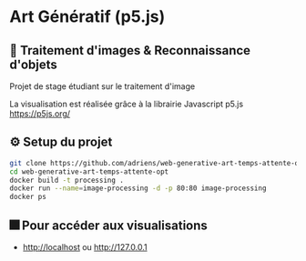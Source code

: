 # Art Génératif (p5.js)

## :speech_balloon: Traitement d'images & Reconnaissance d'objets

Projet de stage étudiant sur le traitement d'image

La visualisation est réalisée grâce à la librairie Javascript p5.js <br>
<https://p5js.org/>

## :gear: Setup du projet
```sh
git clone https://github.com/adriens/web-generative-art-temps-attente-opt.git
cd web-generative-art-temps-attente-opt
docker build -t processing .
docker run --name=image-processing -d -p 80:80 image-processing
docker ps
```

## :fireworks: Pour accéder aux visualisations

* <http://localhost> ou <http://127.0.0.1>
